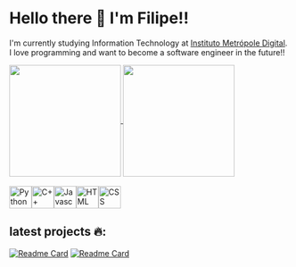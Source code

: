 # Hello there 👋 I'm Filipe!!
I'm currently studying Information Technology at [Instituto Metrópole Digital](https://www.metropoledigital.ufrn.br).<br>
I love programming and want to become a software engineer in the future!!

<a href="https://github.com/anuraghazra/github-readme-stats">
  <img height=200 align="center" src="https://github-readme-stats.vercel.app/api?username=FilipeFCampos&show_icons=true&theme=tokyonight&rank_icon=github" />
</a>
<a href="https://github.com/anuraghazra/convoychat">
  <img height=200 align="center" src="https://github-readme-stats.vercel.app/api/top-langs?username=FilipeFCampos&layout=compact&langs_count=8&card_width=320&theme=tokyonight" />
</a>
<br><br>
<div style="display:flex;">
  <img style="width:40px; height:40px;" alt="Python" src="https://cdn.jsdelivr.net/gh/devicons/devicon@latest/icons/python/python-original.svg" />     
  <img style="width:40px; height:40px;" alt="C++" src="https://cdn.jsdelivr.net/gh/devicons/devicon@latest/icons/cplusplus/cplusplus-original.svg"/>
  <img style="width:40px; height:40px;" alt="Javascript" src="https://cdn.jsdelivr.net/gh/devicons/devicon@latest/icons/javascript/javascript-original.svg" /> 
  <img style="width:40px; height:40px;" alt="HTML" src="https://cdn.jsdelivr.net/gh/devicons/devicon@latest/icons/html5/html5-original.svg" />
  <img style="width:40px; height:40px;" alt="CSS" src="https://cdn.jsdelivr.net/gh/devicons/devicon@latest/icons/css3/css3-original.svg" />       
</div>

## latest projects 🔥:
[![Readme Card](https://github-readme-stats.vercel.app/api/pin/?username=Samsratinho&repo=Desafio-Tecnico-Projetos-FRONT-END-24.2&theme=tokyonight)](https://github.com/Samsratinho/Desafio-Tecnico-Projetos-FRONT-END-24.2)
[![Readme Card](https://github-readme-stats.vercel.app/api/pin/?username=Aliragm&repo=base_defense&theme=tokyonight)](https://github.com/Aliragm/https://github.com/Aliragm/base_defense)

